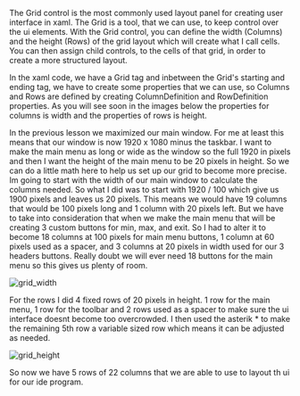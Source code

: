 The Grid control is the most commonly used layout panel for creating user interface in xaml. The Grid is a tool, that we can use, to keep control over the ui elements. With the Grid control, you can define the width (Columns) and the height (Rows) of the grid layout which will create what I call cells. You can then assign child controls, to the cells of that grid, in order to create a more structured layout. 

In the xaml code, we have a Grid tag and inbetween the Grid's starting and ending tag, we have to create some properties that we can use, so Columns and Rows are defined by creating ColumnDefinition and RowDefinition properties. As you will see soon in the images below the properties for columns is width and the properties of rows is height.

In the previous lesson we maximized our main window. For me at least this means that our window is now 1920 x 1080 minus the taskbar. I want to make the main menu as long or wide as the window so the full 1920 in pixels and then I want the height of the main menu to be 20 pixels in height. So we can do a little math here to help us set up our grid to become more precise. Im going to start with the width of our main window to calculate the columns needed. So what I did was to start with 1920 / 100 which give us 1900 pixels and leaves us 20 pixels. This means we would have 19 columns that would be 100 pixels long and 1 column with 20 pixels left. But we have to take into consideration that when we make the main menu that will be creating 3 custom buttons for min, max, and exit. So I had to alter it to become 18 columns at 100 pixels for main menu buttons, 1 column at 60 pixels used as a spacer, and 3 columns at 20 pixels in width used for our 3 headers buttons. Really doubt we will ever need 18 buttons for the main menu so this gives us plenty of room. 

![grid_width](https://github.com/ravenleeblack/Illeshian-Ide/assets/76606152/2bc01221-eaa9-4d81-a4a5-88f1e7977bf2)

For the rows I did 4 fixed rows of 20 pixels in height. 1 row for the main menu, 1 row for the toolbar and 2 rows used as a spacer to make sure the ui interface doesnt become too overcrowded. I then used the asterik * to make the remaining 5th row a variable sized row which means it can be adjusted as needed. 

![grid_height](https://github.com/ravenleeblack/Illeshian-Ide/assets/76606152/50730772-8ebd-4efd-ba1a-be834e331cab)

So now we have 5 rows of 22 columns that we are able to use to layout th ui for our ide program.



